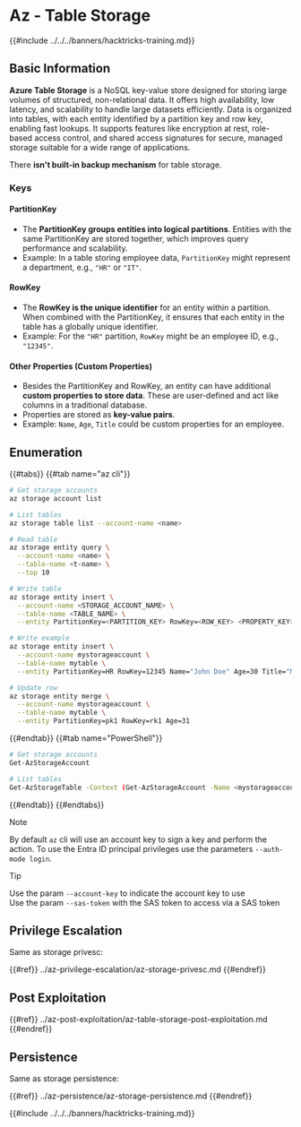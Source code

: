 # Az - Table Storage

{{#include ../../../banners/hacktricks-training.md}}

## Basic Information

**Azure Table Storage** is a NoSQL key-value store designed for storing large volumes of structured, non-relational data. It offers high availability, low latency, and scalability to handle large datasets efficiently. Data is organized into tables, with each entity identified by a partition key and row key, enabling fast lookups. It supports features like encryption at rest, role-based access control, and shared access signatures for secure, managed storage suitable for a wide range of applications.

There **isn't built-in backup mechanism** for table storage.

### Keys

#### **PartitionKey**

- The **PartitionKey groups entities into logical partitions**. Entities with the same PartitionKey are stored together, which improves query performance and scalability.
- Example: In a table storing employee data, `PartitionKey` might represent a department, e.g., `"HR"` or `"IT"`.

#### **RowKey**

- The **RowKey is the unique identifier** for an entity within a partition. When combined with the PartitionKey, it ensures that each entity in the table has a globally unique identifier.
- Example: For the `"HR"` partition, `RowKey` might be an employee ID, e.g., `"12345"`.

#### **Other Properties (Custom Properties)**

- Besides the PartitionKey and RowKey, an entity can have additional **custom properties to store data**. These are user-defined and act like columns in a traditional database.
- Properties are stored as **key-value pairs**.
- Example: `Name`, `Age`, `Title` could be custom properties for an employee.

## Enumeration

{{#tabs}}
{{#tab name="az cli"}}

```bash
# Get storage accounts
az storage account list

# List tables
az storage table list --account-name <name>

# Read table
az storage entity query \
  --account-name <name> \
  --table-name <t-name> \
  --top 10

# Write table
az storage entity insert \
  --account-name <STORAGE_ACCOUNT_NAME> \
  --table-name <TABLE_NAME> \
  --entity PartitionKey=<PARTITION_KEY> RowKey=<ROW_KEY> <PROPERTY_KEY>=<PROPERTY_VALUE>

# Write example
az storage entity insert \
  --account-name mystorageaccount \
  --table-name mytable \
  --entity PartitionKey=HR RowKey=12345 Name="John Doe" Age=30 Title="Manager"

# Update row
az storage entity merge \
  --account-name mystorageaccount \
  --table-name mytable \
  --entity PartitionKey=pk1 RowKey=rk1 Age=31
```

{{#endtab}}
{{#tab name="PowerShell"}}

```bash
# Get storage accounts
Get-AzStorageAccount

# List tables
Get-AzStorageTable -Context (Get-AzStorageAccount -Name <mystorageaccount> -ResourceGroupName <ResourceGroupName>).Context
```

{{#endtab}}
{{#endtabs}}

> [!NOTE]
> By default `az` cli will use an account key to sign a key and perform the action. To use the Entra ID principal privileges use the parameters `--auth-mode login`.

> [!TIP]
> Use the param `--account-key` to indicate the account key to use\
> Use the param `--sas-token` with the SAS token to access via a SAS token

## Privilege Escalation

Same as storage privesc:

{{#ref}}
../az-privilege-escalation/az-storage-privesc.md
{{#endref}}

## Post Exploitation

{{#ref}}
../az-post-exploitation/az-table-storage-post-exploitation.md
{{#endref}}

## Persistence

Same as storage persistence:

{{#ref}}
../az-persistence/az-storage-persistence.md
{{#endref}}

{{#include ../../../banners/hacktricks-training.md}}




